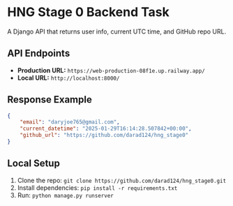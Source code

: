 # HNG Stage 0 Backend Task

A Django API that returns user info, current UTC time, and GitHub repo URL.

## API Endpoints

- **Production URL:** `https://web-production-08f1e.up.railway.app/`
- **Local URL:** `http://localhost:8000/`

## Response Example

```json
{
    "email": "daryjoe765@gmail.com",
    "current_datetime": "2025-01-29T16:14:28.507842+00:00",
    "github_url": "https://github.com/darad124/hng_stage0"
}
```

## Local Setup

1. Clone the repo: `git clone https://github.com/darad124/hng_stage0.git`
2. Install dependencies: `pip install -r requirements.txt`
3. Run: `python manage.py runserver`
  
